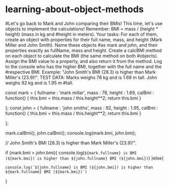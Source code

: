 # learning-about-object-methods

#Let's go back to Mark and John comparing their BMIs!  This time, let's use objects to implement the calculations! Remember: BMI = mass / (height * height) (mass in kg and #height in meters).  Your tasks:      For each of them, create an object with properties for their full name, mass, and height (Mark Miller and John Smith). Name these objects #as mark and john, and their properties exactly as fullName, mass and height.      Create a calcBMI method on each object to calculate the BMI (the same method on both #objects). Assign the BMI value to a property, and also return it from the method.      Log to the console who has the higher BMI, together with the full name and the #respective BMI. Example: "John Smith's BMI (28.3) is higher than Mark Miller's (23.9)!".  TEST DATA: Marks weighs 78 kg and is 1.69 m tall. John weighs 92 kg and is 1.95 m #tall.



const mark = {
    fullname : 'mark millar',
    mass : 78,
    height : 1.69,
    calBmi : function() {
        this.bmi = this.mass / this.height**2;
        return this.bmi
    }
    
    
};
const john = {
    fullname : 'john smiths',
    mass : 92,
    height : 1.95,
    calBmi : function() {
        this.bmi = this.mass / this.height**2;
        return this.bmi
    }

};


mark.calBmi();
john.calBmi();
console.log(mark.bmi, john.bmi);

// John Smith's BMI (28.3) is higher than Mark Miller's (23.9)!".

if (mark.bmi > john.bmi){
    console.log(`${mark.fullname} is BMI (${mark.bmi}) is higher than ${john.fullname} BMI (${john.bmi})`)
}else{
    
    console.log(`${john.fullname} is BMI (${john.bmi}) is higher than ${mark.fullname} BMI (${mark.bmi})`)

}

